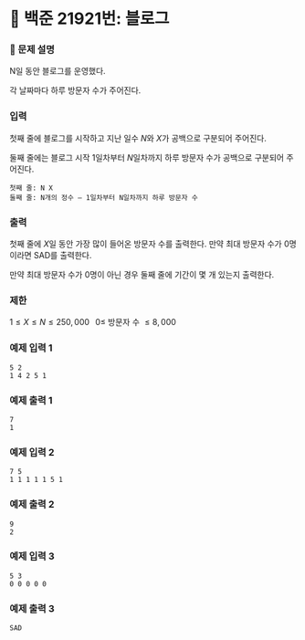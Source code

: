 # 📘 백준 21921번: 블로그
### 📄 문제 설명
N일 동안 블로그를 운영했다.

각 날짜마다 하루 방문자 수가 주어진다.

### 입력
첫째 줄에 블로그를 시작하고 지난 일수 $N$와 $X$가 공백으로 구분되어 주어진다.

둘째 줄에는 블로그 시작 $1$일차부터 $N$일차까지 하루 방문자 수가 공백으로 구분되어 주어진다.

```declarative
첫째 줄: N X  
둘째 줄: N개의 정수 — 1일차부터 N일차까지 하루 방문자 수
```
### 출력
첫째 줄에 $X$일 동안 가장 많이 들어온 방문자 수를 출력한다. 만약 최대 방문자 수가 0명이라면 SAD를 출력한다.

만약 최대 방문자 수가 0명이 아닌 경우 둘째 줄에 기간이 몇 개 있는지 출력한다.

### 제한
$1 \le X \le N \le 250,000$ 
 
$0 \le$ 방문자 수
$\le 8,000$ 

### 예제 입력 1
```
5 2
1 4 2 5 1
```

### 예제 출력 1
```
7
1
```
### 예제 입력 2
```
7 5
1 1 1 1 1 5 1
```
### 예제 출력 2
```
9
2
```
### 예제 입력 3
```
5 3
0 0 0 0 0
```
### 예제 출력 3
```
SAD
```